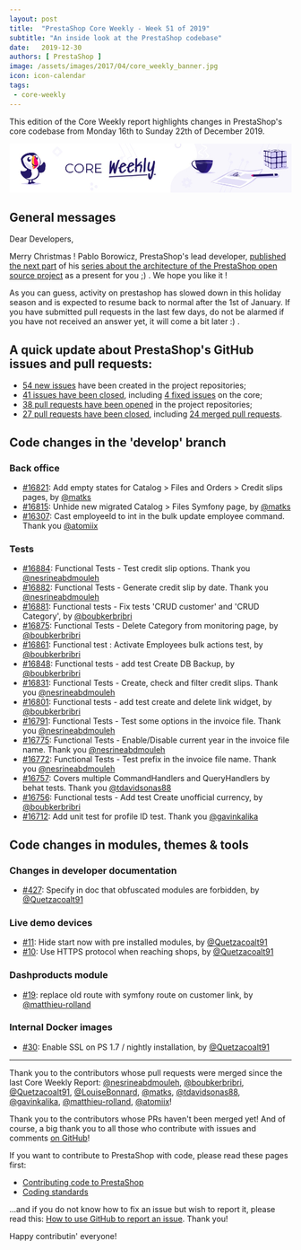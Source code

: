 ```yaml
---
layout: post
title:  "PrestaShop Core Weekly - Week 51 of 2019"
subtitle: "An inside look at the PrestaShop codebase"
date:   2019-12-30
authors: [ PrestaShop ]
image: /assets/images/2017/04/core_weekly_banner.jpg
icon: icon-calendar
tags:
 - core-weekly
---
```


This edition of the Core Weekly report highlights changes in PrestaShop's core codebase from Monday 16th to Sunday 22th of December 2019.

![Core Weekly banner](/assets/images/2018/12/banner-core-weekly.jpg)

## General messages

Dear Developers,

Merry Christmas ! Pablo Borowicz, PrestaShop's lead developer, [published the next part](https://build.prestashop.com/news/prestashop-in-2019-and-beyond-part-3-the-future-architecture/) of his [series about the architecture of the PrestaShop open source project](http://build.prestashop.com/news/prestashop-in-2019-and-beyond-introduction/) as a present for you ;) . We hope you like it !

As you can guess, activity on prestashop has slowed down in this holiday season and is expected to resume back to normal after the 1st of January. If you have submitted pull requests in the last few days, do not be alarmed if you have not received an answer yet, it will come a bit later :) .

## A quick update about PrestaShop's GitHub issues and pull requests:

- [54 new issues](https://github.com/search?q=org%3APrestaShop+is%3Apublic++-repo%3Aprestashop%2Fprestashop.github.io++is%3Aissue+created%3A2019-12-16..2019-12-22) have been created in the project repositories;
- [41 issues have been closed](https://github.com/search?q=org%3APrestaShop+is%3Apublic++-repo%3Aprestashop%2Fprestashop.github.io++is%3Aissue+closed%3A2019-12-16..2019-12-22), including [4 fixed issues](https://github.com/search?q=org%3APrestaShop+is%3Apublic++-repo%3Aprestashop%2Fprestashop.github.io++is%3Aissue+label%3Afixed+closed%3A2019-12-16..2019-12-22) on the core;
- [38 pull requests have been opened](https://github.com/search?q=org%3APrestaShop+is%3Apublic++-repo%3Aprestashop%2Fprestashop.github.io++is%3Apr+created%3A2019-12-16..2019-12-22) in the project repositories;
- [27 pull requests have been closed](https://github.com/search?q=org%3APrestaShop+is%3Apublic++-repo%3Aprestashop%2Fprestashop.github.io++is%3Apr+closed%3A2019-12-16..2019-12-22), including [24 merged pull requests](https://github.com/search?q=org%3APrestaShop+is%3Apublic++-repo%3Aprestashop%2Fprestashop.github.io++is%3Apr+merged%3A2019-12-16..2019-12-22).


## Code changes in the 'develop' branch


### Back office
* [#16821](https://github.com/PrestaShop/PrestaShop/pull/16821): Add empty states for Catalog > Files and Orders > Credit slips pages, by [@matks](https://github.com/matks)
* [#16815](https://github.com/PrestaShop/PrestaShop/pull/16815): Unhide new migrated Catalog > Files Symfony page, by [@matks](https://github.com/matks)
* [#16307](https://github.com/PrestaShop/PrestaShop/pull/16307): Cast employeeId to int in the bulk update employee command. Thank you [@atomiix](https://github.com/atomiix)


### Tests
* [#16884](https://github.com/PrestaShop/PrestaShop/pull/16884): Functional Tests - Test credit slip options. Thank you [@nesrineabdmouleh](https://github.com/nesrineabdmouleh)
* [#16882](https://github.com/PrestaShop/PrestaShop/pull/16882): Functional Tests - Generate credit slip by date. Thank you [@nesrineabdmouleh](https://github.com/nesrineabdmouleh)
* [#16881](https://github.com/PrestaShop/PrestaShop/pull/16881): Functional tests - Fix tests 'CRUD customer' and 'CRUD Category', by [@boubkerbribri](https://github.com/boubkerbribri)
* [#16875](https://github.com/PrestaShop/PrestaShop/pull/16875): Functional Tests - Delete Category from monitoring page, by [@boubkerbribri](https://github.com/boubkerbribri)
* [#16861](https://github.com/PrestaShop/PrestaShop/pull/16861): Functional test : Activate Employees bulk actions test, by [@boubkerbribri](https://github.com/boubkerbribri)
* [#16848](https://github.com/PrestaShop/PrestaShop/pull/16848): Functional tests - add test Create DB Backup, by [@boubkerbribri](https://github.com/boubkerbribri)
* [#16831](https://github.com/PrestaShop/PrestaShop/pull/16831): Functional Tests - Create, check and filter credit slips. Thank you [@nesrineabdmouleh](https://github.com/nesrineabdmouleh)
* [#16801](https://github.com/PrestaShop/PrestaShop/pull/16801): Functional tests - add test create and delete link widget, by [@boubkerbribri](https://github.com/boubkerbribri)
* [#16791](https://github.com/PrestaShop/PrestaShop/pull/16791): Functional Tests - Test some options in the invoice file. Thank you [@nesrineabdmouleh](https://github.com/nesrineabdmouleh)
* [#16775](https://github.com/PrestaShop/PrestaShop/pull/16775): Functional Tests - Enable/Disable current year in the invoice file name. Thank you [@nesrineabdmouleh](https://github.com/nesrineabdmouleh)
* [#16772](https://github.com/PrestaShop/PrestaShop/pull/16772): Functional Tests - Test prefix in the invoice file name. Thank you [@nesrineabdmouleh](https://github.com/nesrineabdmouleh)
* [#16757](https://github.com/PrestaShop/PrestaShop/pull/16757): Covers multiple CommandHandlers and QueryHandlers by behat tests. Thank you [@tdavidsonas88](https://github.com/tdavidsonas88)
* [#16756](https://github.com/PrestaShop/PrestaShop/pull/16756): Functional tests - Add test Create unofficial currency, by [@boubkerbribri](https://github.com/boubkerbribri)
* [#16712](https://github.com/PrestaShop/PrestaShop/pull/16712): Add unit test for profile ID test. Thank you [@gavinkalika](https://github.com/gavinkalika)


## Code changes in modules, themes & tools


### Changes in developer documentation
* [#427](https://github.com/PrestaShop/docs/pull/427): Specify in doc that obfuscated modules are forbidden, by [@Quetzacoalt91](https://github.com/Quetzacoalt91)


### Live demo devices
* [#11](https://github.com/PrestaShop/live-demo-devices/pull/11): Hide start now with pre installed modules, by [@Quetzacoalt91](https://github.com/Quetzacoalt91)
* [#10](https://github.com/PrestaShop/live-demo-devices/pull/10): Use HTTPS protocol when reaching shops, by [@Quetzacoalt91](https://github.com/Quetzacoalt91)


### Dashproducts module
* [#19](https://github.com/PrestaShop/dashproducts/pull/19): replace old route with symfony route on customer link, by [@matthieu-rolland](https://github.com/matthieu-rolland)


### Internal Docker images
* [#30](https://github.com/PrestaShop/docker-internal-images/pull/30): Enable SSL on PS 1.7 / nightly installation, by [@Quetzacoalt91](https://github.com/Quetzacoalt91)


<hr />

Thank you to the contributors whose pull requests were merged since the last Core Weekly Report: [@nesrineabdmouleh](https://github.com/nesrineabdmouleh), [@boubkerbribri](https://github.com/boubkerbribri), [@Quetzacoalt91](https://github.com/Quetzacoalt91), [@LouiseBonnard](https://github.com/LouiseBonnard), [@matks](https://github.com/matks), [@tdavidsonas88](https://github.com/tdavidsonas88), [@gavinkalika](https://github.com/gavinkalika), [@matthieu-rolland](https://github.com/matthieu-rolland), [@atomiix](https://github.com/atomiix)!

Thank you to the contributors whose PRs haven't been merged yet! And of course, a big thank you to all those who contribute with issues and comments [on GitHub](https://github.com/PrestaShop/PrestaShop)!

If you want to contribute to PrestaShop with code, please read these pages first:

 * [Contributing code to PrestaShop](https://devdocs.prestashop.com/1.7/contribute/contribution-guidelines/)
 * [Coding standards](https://devdocs.prestashop.com/1.7/development/coding-standards/)

...and if you do not know how to fix an issue but wish to report it, please read this: [How to use GitHub to report an issue](https://devdocs.prestashop.com/1.7/contribute/contribute-reporting-issues/). Thank you!

Happy contributin' everyone!

